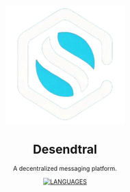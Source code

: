 <div align="center">

![alt text](https://raw.githubusercontent.com/zaidomer/Desendtral/main/frontend/desendtral/assets/images/desendtral_logo_clear.png?token=GHSAT0AAAAAACSFNCWKVIZJ35PCJUQ7YVRGZSYDKBA)

# Desendtral
A decentralized messaging platform.

[![LANGUAGES](https://img.shields.io/badge/Languages-Rust,%20Dart%20&%20Flutter-blue)]()

</div>
